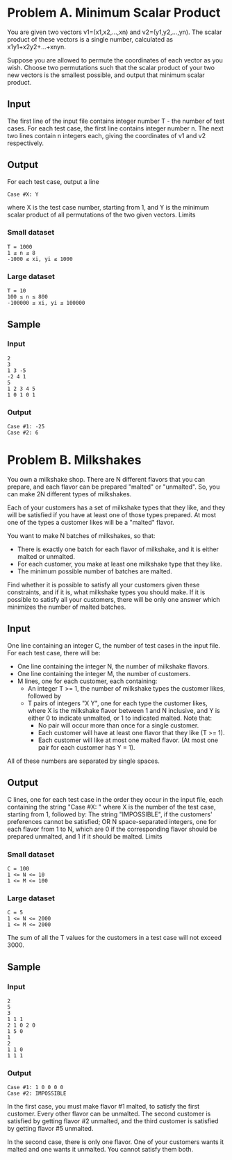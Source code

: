 # Problem A. Minimum Scalar Product

You are given two vectors v1=(x1,x2,...,xn) and v2=(y1,y2,...,yn). The scalar product of these vectors is a single number, calculated as x1y1+x2y2+...+xnyn.

Suppose you are allowed to permute the coordinates of each vector as you wish. Choose two permutations such that the scalar product of your two new vectors is the smallest possible, and output that minimum scalar product.

## Input

The first line of the input file contains integer number T - the number of test cases. For each test case, the first line contains integer number n. The next two lines contain n integers each, giving the coordinates of v1 and v2 respectively.

## Output

For each test case, output a line

	Case #X: Y

where X is the test case number, starting from 1, and Y is the minimum scalar product of all permutations of the two given vectors.
Limits

### Small dataset

	T = 1000
	1 ≤ n ≤ 8
	-1000 ≤ xi, yi ≤ 1000

### Large dataset

	T = 10
	100 ≤ n ≤ 800
	-100000 ≤ xi, yi ≤ 100000

## Sample


### Input

	2
	3
	1 3 -5
	-2 4 1
	5
	1 2 3 4 5
	1 0 1 0 1
	
### Output 
 
	Case #1: -25
	Case #2: 6


# Problem B. Milkshakes

You own a milkshake shop. There are N different flavors that you can prepare, and each flavor can be prepared "malted" or "unmalted". So, you can make 2N different types of milkshakes.

Each of your customers has a set of milkshake types that they like, and they will be satisfied if you have at least one of those types prepared. At most one of the types a customer likes will be a "malted" flavor.

You want to make N batches of milkshakes, so that:

- There is exactly one batch for each flavor of milkshake, and it is either malted or unmalted.
- For each customer, you make at least one milkshake type that they like.
- The minimum possible number of batches are malted.

Find whether it is possible to satisfy all your customers given these constraints, and if it is, what milkshake types you should make.
If it is possible to satisfy all your customers, there will be only one answer which minimizes the number of malted batches.

## Input

One line containing an integer C, the number of test cases in the input file.
For each test case, there will be:
- One line containing the integer N, the number of milkshake flavors.
- One line containing the integer M, the number of customers.
- M lines, one for each customer, each containing:
  - An integer T >= 1, the number of milkshake types the customer likes, followed by
  - T pairs of integers "X Y", one for each type the customer likes, where X is the milkshake flavor between 1 and N inclusive, and Y is either 0 to indicate unmalted, or 1 to indicated malted. Note that:
    - No pair will occur more than once for a single customer.
    - Each customer will have at least one flavor that they like (T >= 1).
    - Each customer will like at most one malted flavor. (At most one pair for each customer has Y = 1).

All of these numbers are separated by single spaces.

## Output

C lines, one for each test case in the order they occur in the input file, each containing the string "Case #X: " where X is the number of the test case, starting from 1, followed by:
The string "IMPOSSIBLE", if the customers' preferences cannot be satisfied; OR
N space-separated integers, one for each flavor from 1 to N, which are 0 if the corresponding flavor should be prepared unmalted, and 1 if it should be malted.
Limits

### Small dataset

	C = 100 
	1 <= N <= 10 
	1 <= M <= 100

### Large dataset

	C = 5 
	1 <= N <= 2000 
	1 <= M <= 2000

The sum of all the T values for the customers in a test case will not exceed 3000.

## Sample


### Input 
 
	2
	5
	3
	1 1 1
	2 1 0 2 0
	1 5 0
	1
	2
	1 1 0
	1 1 1

### Output 

	Case #1: 1 0 0 0 0
	Case #2: IMPOSSIBLE

In the first case, you must make flavor #1 malted, to satisfy the first customer. Every other flavor can be unmalted. The second customer is satisfied by getting flavor #2 unmalted, and the third customer is satisfied by getting flavor #5 unmalted.

In the second case, there is only one flavor. One of your customers wants it malted and one wants it unmalted. You cannot satisfy them both.
